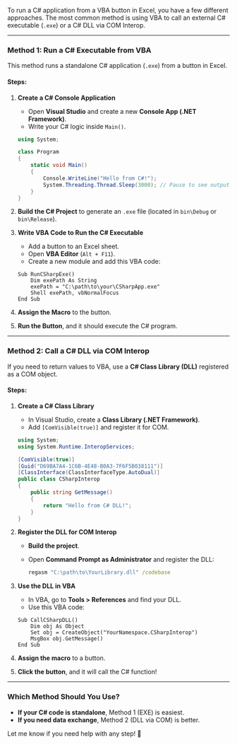 To run a C# application from a VBA button in Excel, you have a few different approaches. The most common method is using VBA to call an external C# executable (`.exe`) or a C# DLL via COM Interop.

---

### **Method 1: Run a C# Executable from VBA**
This method runs a standalone C# application (`.exe`) from a button in Excel.

#### **Steps:**
1. **Create a C# Console Application**
   - Open **Visual Studio** and create a new **Console App (.NET Framework)**.
   - Write your C# logic inside `Main()`.

   ```csharp
   using System;

   class Program
   {
       static void Main()
       {
           Console.WriteLine("Hello from C#!");
           System.Threading.Thread.Sleep(3000); // Pause to see output
       }
   }
   ```

2. **Build the C# Project** to generate an `.exe` file (located in `bin\Debug` or `bin\Release`).

3. **Write VBA Code to Run the C# Executable**
   - Add a button to an Excel sheet.
   - Open **VBA Editor** (`Alt + F11`).
   - Create a new module and add this VBA code:

   ```vba
   Sub RunCSharpExe()
       Dim exePath As String
       exePath = "C:\path\to\your\CSharpApp.exe"
       Shell exePath, vbNormalFocus
   End Sub
   ```

4. **Assign the Macro** to the button.

5. **Run the Button**, and it should execute the C# program.

---

### **Method 2: Call a C# DLL via COM Interop**
If you need to return values to VBA, use a **C# Class Library (DLL)** registered as a COM object.

#### **Steps:**
1. **Create a C# Class Library**
   - In Visual Studio, create a **Class Library (.NET Framework)**.
   - Add `[ComVisible(true)]` and register it for COM.

   ```csharp
   using System;
   using System.Runtime.InteropServices;

   [ComVisible(true)]
   [Guid("D69BA7A4-1C6B-4E48-B0A3-7F6F5B038111")]
   [ClassInterface(ClassInterfaceType.AutoDual)]
   public class CSharpInterop
   {
       public string GetMessage()
       {
           return "Hello from C# DLL!";
       }
   }
   ```

2. **Register the DLL for COM Interop**
   - **Build the project**.
   - Open **Command Prompt as Administrator** and register the DLL:

     ```cmd
     regasm "C:\path\to\YourLibrary.dll" /codebase
     ```

3. **Use the DLL in VBA**
   - In VBA, go to **Tools > References** and find your DLL.
   - Use this VBA code:

   ```vba
   Sub CallCSharpDLL()
       Dim obj As Object
       Set obj = CreateObject("YourNamespace.CSharpInterop")
       MsgBox obj.GetMessage()
   End Sub
   ```

4. **Assign the macro** to a button.

5. **Click the button**, and it will call the C# function!

---

### **Which Method Should You Use?**
- **If your C# code is standalone**, Method 1 (EXE) is easiest.
- **If you need data exchange**, Method 2 (DLL via COM) is better.

Let me know if you need help with any step! 🚀